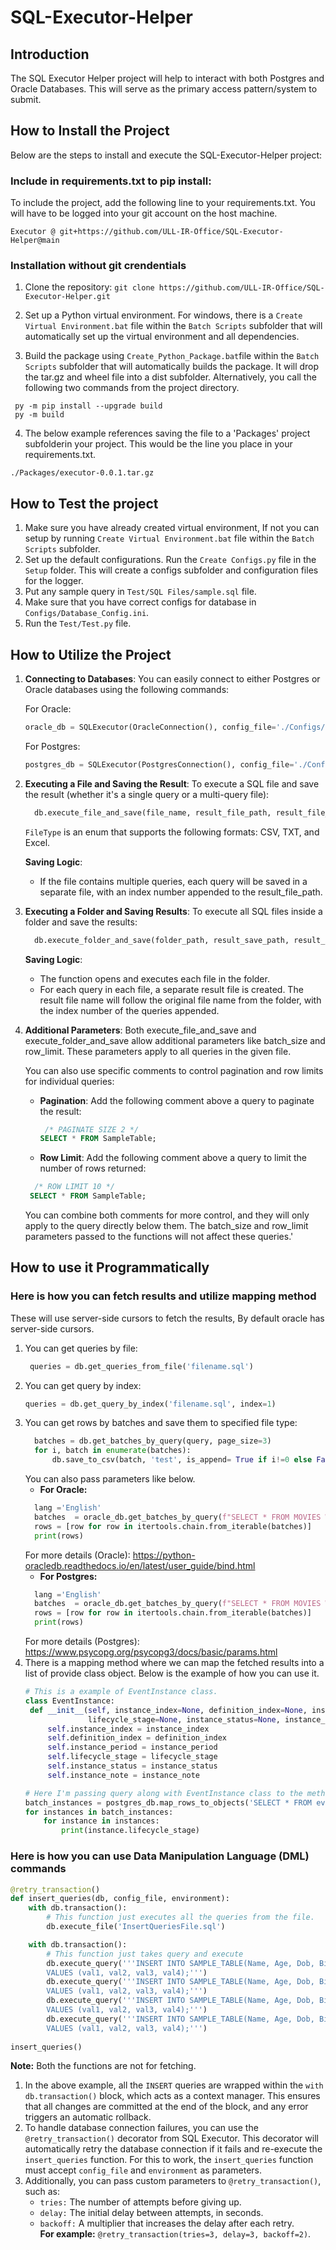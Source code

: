# SQL-Executor-Helper

## Introduction
The SQL Executor Helper project will help to interact with both Postgres and Oracle Databases. This will serve as the primary access pattern/system to submit.

## How to Install the Project
Below are the steps to install and execute the SQL-Executor-Helper project:

### Include in requirements.txt to pip install:
To include the project, add the following line to your requirements.txt. You will have to be logged into your git account on the host machine.
```
Executor @ git+https://github.com/ULL-IR-Office/SQL-Executor-Helper@main
```
### Installation without git crendentials
1. Clone the repository:
   ```git clone https://github.com/ULL-IR-Office/SQL-Executor-Helper.git```

2. Set up a Python virtual environment. For windows, there is a `Create Virtual Environment.bat` file within the `Batch Scripts` subfolder that will automatically set up the virtual environment and all dependencies.
3. Build the package using `Create_Python_Package.bat`file within the `Batch Scripts` subfolder that will automatically builds the package. It will drop the tar.gz and wheel file into a dist subfolder. Alternatively, you call the following two commands from the project directory.
```
 py -m pip install --upgrade build
 py -m build
```
4. The below example references saving the file to a 'Packages' project subfolderin your project. This would be the line you place in your requirements.txt.
```
./Packages/executor-0.0.1.tar.gz
```

## How to Test the project
1. Make sure you have already created virtual environment, If not you can setup by running `Create Virtual Environment.bat` file within the `Batch Scripts` subfolder.
2. Set up the default configurations. Run the `Create Configs.py` file in the `Setup` folder. This will create a configs subfolder and configuration files for the logger.
3. Put any sample query in `Test/SQL Files/sample.sql` file.
4. Make sure that you have correct configs for database in `Configs/Database_Config.ini`.
5. Run the `Test/Test.py` file.

## How to Utilize the Project

1.  **Connecting to Databases**: You can easily connect to either Postgres or Oracle databases using the following commands:  
   
    For Oracle:
    
    ```python
    oracle_db = SQLExecutor(OracleConnection(), config_file='./Configs/Database_Config.ini', environment='test')
    ```
    For Postgres:
    ``` python
    postgres_db = SQLExecutor(PostgresConnection(), config_file='./Configs/Database_Config.ini', environment='test')
    ```


2.  **Executing a File and Saving the Result**: To execute a SQL file and save the result (whether it's a single query or a multi-query file):

    ```python
      db.execute_file_and_save(file_name, result_file_path, result_file_type=FileType.CSV)
      ```

    `FileType` is an enum that supports the following formats: CSV, TXT, and Excel.

    **Saving Logic**:

    -   If the file contains multiple queries, each query will be saved in a separate file, with an index number appended to the result_file_path.
3.  **Executing a Folder and Saving Results**: To execute all SQL files inside a folder and save the results:

    ```python
      db.execute_folder_and_save(folder_path, result_save_path, result_file_type=FileType.CSV)
      ```

    **Saving Logic**:

    -   The function opens and executes each file in the folder.
    -   For each query in each file, a separate result file is created. The result file name will follow the original file name from the folder, with the index number of the queries appended.
4.  **Additional Parameters**: Both execute_file_and_save and execute_folder_and_save allow additional parameters like batch_size and row_limit. These parameters apply to all queries in the given file.

    You can also use specific comments to control pagination and row limits for individual queries:

    -   **Pagination**: Add the following comment above a query to paginate the result:

        ```SQL
         /* PAGINATE SIZE 2 */
        SELECT * FROM SampleTable;
         ```

    -   **Row Limit**: Add the following comment above a query to limit the number of rows returned:

       ```SQL 
         /* ROW LIMIT 10 */
        SELECT * FROM SampleTable;
      ```

    You can combine both comments for more control, and they will only apply to the query directly below them. The batch_size and row_limit parameters passed to the functions will not affect these queries.'

## How to use it Programmatically

### Here is how you can fetch results and utilize mapping method
These will use server-side cursors to fetch the results, By default oracle has server-side cursors.

1.  You can get queries by file:
     ```python
      queries = db.get_queries_from_file('filename.sql')
      ```
2.  You can get query by index:
      ```python
      queries = db.get_query_by_index('filename.sql', index=1)
      ```
3. You can get rows by batches and save them to specified file type:
      ```python
        batches = db.get_batches_by_query(query, page_size=3)
        for i, batch in enumerate(batches):
            db.save_to_csv(batch, 'test', is_append= True if i!=0 else False, include_header=True if i==0 else False)
      ```
      You can also pass parameters like below.  
      - **For Oracle:**
      ```python
        lang ='English'
        batches  = oracle_db.get_batches_by_query(f"SELECT * FROM MOVIES WHERE LANGUAGE = :lang", page_size=5, params=[lang])
        rows = [row for row in itertools.chain.from_iterable(batches)]
        print(rows)
      ```
      For more details (Oracle): https://python-oracledb.readthedocs.io/en/latest/user_guide/bind.html  
      - **For Postgres:**
      ```python
        lang ='English'
        batches  = oracle_db.get_batches_by_query(f"SELECT * FROM MOVIES WHERE LANGUAGE = %s", page_size=5, params=[lang])
        rows = [row for row in itertools.chain.from_iterable(batches)]
        print(rows)
      ```
      For more details (Postgres): https://www.psycopg.org/psycopg3/docs/basic/params.html
4. There is a mapping method where we can map the fetched results into a list of provide class object. Below is the example of how you can use it.
   ```python
   # This is a example of EventInstance class.
   class EventInstance:
    def __init__(self, instance_index=None, definition_index=None, instance_period=None, 
                 lifecycle_stage=None, instance_status=None, instance_note=None):
        self.instance_index = instance_index
        self.definition_index = definition_index
        self.instance_period = instance_period
        self.lifecycle_stage = lifecycle_stage
        self.instance_status = instance_status
        self.instance_note = instance_note

   # Here I'm passing query along with EventInstance class to the method whill will yeild batches of (list of class objects) for a given page_size.
   batch_instances = postgres_db.map_rows_to_objects('SELECT * FROM event_tracker.event_instances', EventInstance, page_size=5)
   for instances in batch_instances:
       for instance in instances:
           print(instance.lifecycle_stage)
   ```
### Here is how you can use Data Manipulation Language (DML) commands

```python
@retry_transaction()
def insert_queries(db, config_file, environment):
    with db.transaction():
    	# This function just executes all the queries from the file.
        db.execute_file('InsertQueriesFile.sql')

    with db.transaction():
    	# This function just takes query and execute
        db.execute_query('''INSERT INTO SAMPLE_TABLE(Name, Age, Dob, Bio)
        VALUES (val1, val2, val3, val4);''')
        db.execute_query('''INSERT INTO SAMPLE_TABLE(Name, Age, Dob, Bio)
        VALUES (val1, val2, val3, val4);''')
        db.execute_query('''INSERT INTO SAMPLE_TABLE(Name, Age, Dob, Bio)
        VALUES (val1, val2, val3, val4);''')
        db.execute_query('''INSERT INTO SAMPLE_TABLE(Name, Age, Dob, Bio)
        VALUES (val1, val2, val3, val4);''')
        
insert_queries()
```
**Note:** Both the functions are not for fetching.

1. In the above example, all the `INSERT` queries are wrapped within the `with db.transaction()` block, which acts as a context manager. This ensures that all changes are committed at the end of the block, and any error triggers an automatic rollback.
2. To handle database connection failures, you can use the `@retry_transaction()` decorator from SQL Executor. This decorator will automatically retry the database connection if it fails and re-execute the `insert_queries` function. For this to work, the `insert_queries` function must accept `config_file` and `environment` as parameters.
3. Additionally, you can pass custom parameters to `@retry_transaction()`, such as:
   * `tries:` The number of attempts before giving up.
   * `delay:` The initial delay between attempts, in seconds.
   * `backoff:` A multiplier that increases the delay after each retry.  
**For example:** `@retry_transaction(tries=3, delay=3, backoff=2)`.